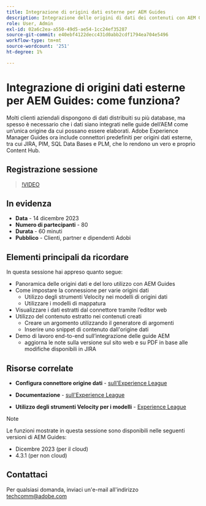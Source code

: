 ```yaml
---
title: Integrazione di origini dati esterne per AEM Guides
description: Integrazione delle origini di dati dei contenuti con AEM Guides.
role: User, Admin
exl-id: 02a6c2ea-a550-49d5-ae54-1cc24ef35287
source-git-commit: e40ebf4122decc431d0abb2cdf1794ea704e5496
workflow-type: tm+mt
source-wordcount: '251'
ht-degree: 1%

---
```


# Integrazione di origini dati esterne per AEM Guides: come funziona?

Molti clienti aziendali dispongono di dati distribuiti su più database, ma spesso è necessario che i dati siano integrati nelle guide dell’AEM come un’unica origine da cui possano essere elaborati.
Adobe Experience Manager Guides ora include connettori predefiniti per origini dati esterne, tra cui JIRA, PIM, SQL Data Bases e PLM, che lo rendono un vero e proprio Content Hub.


## Registrazione sessione

>[!VIDEO](https://video.tv.adobe.com/v/3426542/datasources-aem-guides)

## In evidenza

- **Data** - 14 dicembre 2023
- **Numero di partecipanti** - 80
- **Durata** - 60 minuti
- **Pubblico** - Clienti, partner e dipendenti Adobi

## Elementi principali da ricordare

In questa sessione hai appreso quanto segue:
- Panoramica delle origini dati e del loro utilizzo con AEM Guides
- Come impostare la connessione per varie origini dati
   - Utilizzo degli strumenti Velocity nei modelli di origini dati
   - Utilizzare i modelli di mappatura
- Visualizzare i dati estratti dal connettore tramite l’editor web
- Utilizzo del contenuto estratto nei contenuti creati
   - Creare un argomento utilizzando il generatore di argomenti
   - Inserire uno snippet di contenuto dall&#39;origine dati
- Demo di lavoro end-to-end sull’integrazione delle guide AEM
   - aggiorna le note sulla versione sul sito web e su PDF in base alle modifiche disponibili in JIRA


## Risorse correlate

- **Configura connettore origine dati** - [sull&#39;Experience League](https://experienceleague.adobe.com/docs/experience-manager-guides/using/install-guide/cs-ig/web-editor-configs-cs/conf-data-source-connector-tools.html?lang=it)

- **Documentazione** - [sull&#39;Experience League](https://experienceleague.adobe.com/docs/experience-manager-guides/using/user-guide/author-content/create-preview-topics/author-content-aem-guides/work-with-web-editor/web-editor-content-snippet.html?lang=it)

- **Utilizzo degli strumenti Velocity per i modelli** - [Experience League](https://experienceleague.adobe.com/docs/experience-manager-guides/using/user-guide/author-content/create-preview-topics/author-content-aem-guides/work-with-web-editor/web-editor-content-snippet.html?lang=it#use-velocity-tools)



>[!NOTE]
>
> Le funzioni mostrate in questa sessione sono disponibili nelle seguenti versioni di AEM Guides:
> - Dicembre 2023 (per il cloud)
> - 4.3.1 (per non cloud)



## Contattaci

Per qualsiasi domanda, inviaci un&#39;e-mail all&#39;indirizzo <techcomm@adobe.com>
